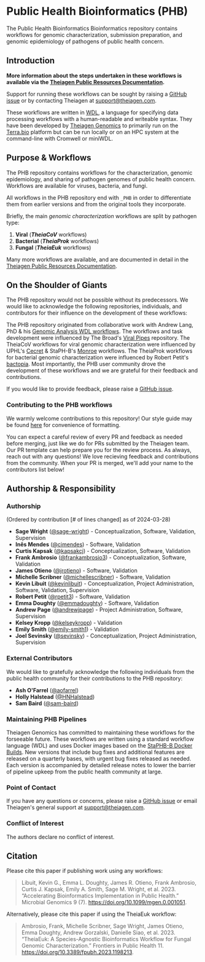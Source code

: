 # Public Health Bioinformatics (PHB)

The Public Health Bioinformatics Bioinformatics repository contains workflows for genomic characterization, submission preparation, and genomic epidemiology of pathogens of public health concern.

## Introduction

**More information about the steps undertaken in these workflows is available via the [Theiagen Public Resources Documentation](https://theiagen.notion.site/Theiagen-Public-Health-Resources-a4bd134b0c5c4fe39870e21029a30566).**

Support for running these workflows can be sought by raising a [GitHub issue](https://github.com/theiagen/public_health_bioinformatics/issues/new) or by contacting Theiagen at support@theiagen.com.

These workflows are written in [WDL](https://github.com/openwdl/wdl), a language for specifying data processing workflows with a human-readable and writeable syntax. They have been developed by [Theiagen Genomics](https://theiagen.com/) to primarily run on the [Terra.bio](https://terra.bio/) platform but can be run locally or on an HPC system at the command-line with Cromwell or miniWDL.

## Purpose & Workflows

The PHB repository contains workflows for the characterization, genomic epidemiology, and sharing of pathogen genomes of public health concern. Workflows are available for viruses, bacteria, and fungi.

All workflows in the PHB repository end with `_PHB` in order to differentiate them from earlier versions and from the original tools they incorporate.

Briefly, the main *genomic characterization* workflows are split by pathogen type: 

1. **Viral** (***TheiaCoV*** workflows)
2. **Bacterial** (***TheiaProk*** workflows)
3. **Fungal** (***TheiaEuk*** workflows)

Many more workflows are available, and are documented in detail in the [Theiagen Public Resources Documentation](https://theiagen.notion.site/Theiagen-Public-Health-Resources-a4bd134b0c5c4fe39870e21029a30566).

## On the Shoulder of Giants

The PHB repository would not be possible without its predecessors. We would like to acknowledge the following repositories, individuals, and contributors for their influence on the development of these workflows:

The PHB repository originated from collaborative work with Andrew Lang, PhD & his [Genomic Analysis WDL workflows](https://github.com/AndrewLangvt/genomic_analyses). The workflows and task development were influenced by The Broad's [Viral Pipes](https://github.com/broadinstitute/viral-pipelines) repository. The TheiaCoV workflows for viral genomic characterization were influenced by UPHL's [Cecret](https://github.com/UPHL-BioNGS/Cecret) & StaPH-B's [Monroe](https://staph-b.github.io/staphb_toolkit/workflow_docs/monroe/) workflows. The TheiaProk workflows for bacterial genomic characterization were influenced by Robert Petit's [bactopia](https://github.com/bactopia/bactopia). Most importantly, the PHB user community drove the development of these workflows and we are grateful for their feedback and contributions.

If you would like to provide feedback, please raise a [GitHub issue](https://github.com/theiagen/public_health_vioinformatics/issues/new).

### Contributing to the PHB workflows

We warmly welcome contributions to this repository! Our style guide may be found [here](https://theiagen.notion.site/Style-Guide-WDL-Workflow-Development-bb456f34322d4f4db699d4029050481c) for convenience of formatting.

You can expect a careful review of every PR and feedback as needed before merging, just like we do for PRs submitted by the Theiagen team. Our PR template can help prepare you for the review process. As always, reach out with any questions! We love recieving feedback and contributions from the community. When your PR is merged, we'll add your name to the contributors list below!

## Authorship & Responsibility

### Authorship

(Ordered by contribution [# of lines changed] as of 2024-03-28)

* **Sage Wright** ([@sage-wright](https://github.com/sage-wright)) - Conceptualization, Software, Validation, Supervision
* **Inês Mendes** ([@cimendes](https://github.com/cimendes)) - Software, Validation
* **Curtis Kapsak** ([@kapsakcj](https://github.com/kapsakcj)) - Conceptualization, Software, Validation
* **Frank Ambrosio** ([@frankambrosio3](https://github.com/frankambrosio3)) - Conceptualization, Software, Validation
* **James Otieno** ([@jrotieno](https://github.com/jrotieno)) - Software, Validation
* **Michelle Scribner** ([@michellescribner](https://github.com/michellescribner)) - Software, Validation
* **Kevin Libuit** ([@kevinlibuit](https://github.com/kevinlibuit)) - Conceptualization, Project Administration, Software, Validation, Supervision
* **Robert Petit** ([@rpetit3](https://github.com/rpetit3)) - Software, Validation
* **Emma Doughty** ([@emmadoughty](https://github.com/emmadoughty)) - Software, Validation
* **Andrew Page** ([@andrewjpage](https://github.com/andrewjpage)) - Project Administration, Software, Supervision
* **Kelsey Kropp** ([@kelseykropp](https://github.com/kelseykropp)) - Validation
* **Emily Smith** ([@emily-smith1](https://github.com/emily-smith1)) - Validation
* **Joel Sevinsky** ([@sevinsky](https://github.com/sevinsky)) - Conceptualization, Project Administration, Supervision

### External Contributors

We would like to gratefully acknowledge the following individuals from the public health community for their contributions to the PHB repository:

* **Ash O'Farrel** ([@aofarrel](https://github.com/aofarrel))
* **Holly Halstead** ([@HNHalstead](https://github.com/HNHalstead))
* **Sam Baird** ([@sam-baird](https://github.com/sam-baird))

### Maintaining PHB Pipelines

Theiagen Genomics has committed to maintaining these workflows for the forseeable future. These workflows are written using a standard workflow language (WDL) and uses Docker images based on the [StaPHB-B Docker Builds](https://github.com/StaPH-B/docker-builds). New versions that include bug fixes and additional features are released on a quarterly bases, with urgent bug fixes released as needed. Each version is accompanied by detailed release notes to lower the barrier of pipeline upkeep from the public health community at large.

### Point of Contact

If you have any questions or concerns, please raise a [GitHub issue](https://github.com/theiagen/public_health_bioinformatics/issues/new) or email Theiagen's general support at support@theiagen.com.

### Conflict of Interest

The authors declare no conflict of interest.

## Citation

Please cite this paper if publishing work using any workflows:

> Libuit, Kevin G., Emma L. Doughty, James R. Otieno, Frank Ambrosio, Curtis J. Kapsak, Emily A. Smith, Sage M. Wright, et al. 2023. “Accelerating Bioinformatics Implementation in Public Health.” Microbial Genomics 9 (7). https://doi.org/10.1099/mgen.0.001051.

Alternatively, please cite this paper if using the TheiaEuk workflow:

> Ambrosio, Frank, Michelle Scribner, Sage Wright, James Otieno, Emma Doughty, Andrew Gorzalski, Danielle Siao, et al. 2023. “TheiaEuk: A Species-Agnostic Bioinformatics Workflow for Fungal Genomic Characterization.” Frontiers in Public Health 11. https://doi.org/10.3389/fpubh.2023.1198213.
